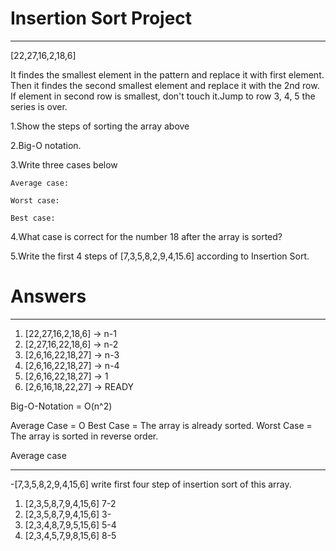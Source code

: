 # Insertion Sort Project
---
[22,27,16,2,18,6] 

It findes the smallest element in the pattern and replace it with first element. 
Then it findes the second smallest element and replace it with the 2nd row. If element in second row is smallest, don't touch it.Jump to row 3, 4, 5 the series is over. 



1.Show the steps of sorting the array above

2.Big-O notation.

3.Write three cases below
    
    Average case:

    Worst case:

    Best case: 

4.What case is correct for the number 18 after the array is sorted?

5.Write the first 4 steps of [7,3,5,8,2,9,4,15.6] according to Insertion Sort.


# Answers
---
1. [22,27,16,2,18,6] -> n-1
2. [2,27,16,22,18,6] -> n-2
3. [2,6,16,22,18,27] -> n-3
4. [2,6,16,22,18,27] -> n-4
5. [2,6,16,22,18,27] -> 1
6. [2,6,16,18,22,27] -> READY

Big-O-Notation = O(n^2)

Average Case = O
Best Case = The array is already sorted.
Worst Case = The array is sorted in reverse order.

Average case

---



-[7,3,5,8,2,9,4,15,6]  write first four step of insertion sort of this array.

1. [2,3,5,8,7,9,4,15,6] 7-2
2. [2,3,5,8,7,9,4,15,6] 3-
3. [2,3,4,8,7,9,5,15,6] 5-4
4. [2,3,4,5,7,9,8,15,6] 8-5
